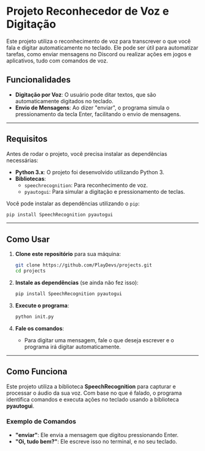 # Projeto Reconhecedor de Voz e Digitação

Este projeto utiliza o reconhecimento de voz para transcrever o que você fala e digitar automaticamente no teclado. Ele pode ser útil para automatizar tarefas, como enviar mensagens no Discord ou realizar ações em jogos e aplicativos, tudo com comandos de voz.

## Funcionalidades

- **Digitação por Voz**: O usuário pode ditar textos, que são automaticamente digitados no teclado.
- **Envio de Mensagens**: Ao dizer "enviar", o programa simula o pressionamento da tecla Enter, facilitando o envio de mensagens.

---

## Requisitos

Antes de rodar o projeto, você precisa instalar as dependências necessárias:

- **Python 3.x**: O projeto foi desenvolvido utilizando Python 3.
- **Bibliotecas**:
  - `speechrecognition`: Para reconhecimento de voz.
  - `pyautogui`: Para simular a digitação e pressionamento de teclas.

Você pode instalar as dependências utilizando o `pip`:

```bash
pip install SpeechRecognition pyautogui
```

---

## Como Usar

1. **Clone este repositório** para sua máquina:

   ```bash
   git clone https://github.com/PlayDevs/projects.git
   cd projects
   ```

2. **Instale as dependências** (se ainda não fez isso):

   ```bash
   pip install SpeechRecognition pyautogui
   ```

3. **Execute o programa**:

   ```bash
   python init.py
   ```

4. **Fale os comandos**:
   - Para digitar uma mensagem, fale o que deseja escrever e o programa irá digitar automaticamente.
---

## Como Funciona

Este projeto utiliza a biblioteca **SpeechRecognition** para capturar e processar o áudio da sua voz. Com base no que é falado, o programa identifica comandos e executa ações no teclado usando a biblioteca **pyautogui**.

### Exemplo de Comandos

- **"enviar"**: Ele envia a mensagem que digitou pressionando Enter.
- **"Oi, tudo bem?"**: Ele escreve isso no terminal, e no seu teclado.
